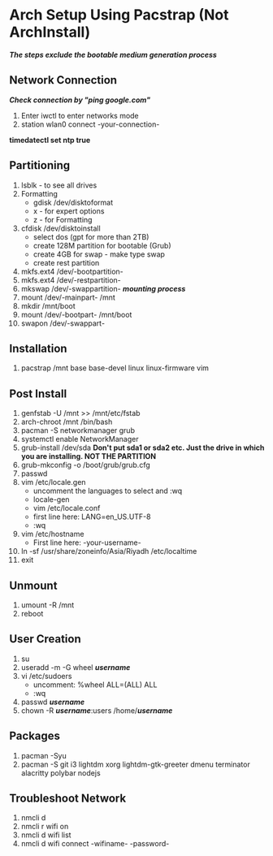 # Arch Setup Using Pacstrap (Not ArchInstall)
***The steps exclude the bootable medium generation process***

## Network Connection
***Check connection by "ping google.com"***
1. Enter iwctl to enter networks mode 
2. station wlan0 connect -your-connection-

**timedatectl set ntp true**

## Partitioning
1. lsblk - to see all drives
2. Formatting
    - gdisk /dev/disktoformat
    - x - for expert options 
    - z - for Formatting
3. cfdisk /dev/disktoinstall
    - select dos (gpt for more than 2TB)
    - create 128M partition for bootable (Grub)
    - create 4GB for swap - make type swap
    - create rest partition
4. mkfs.ext4 /dev/-bootpartition-
5. mkfs.ext4 /dev/-restpartition-
6. mkswap /dev/-swappartition-
***mounting process***
7. mount /dev/-mainpart- /mnt
8. mkdir /mnt/boot
9. mount /dev/-bootpart- /mnt/boot
10. swapon /dev/-swappart-

## Installation
1. pacstrap /mnt base base-devel linux linux-firmware vim

## Post Install
1. genfstab -U /mnt >> /mnt/etc/fstab
2. arch-chroot /mnt /bin/bash
3. pacman -S networkmanager grub
4. systemctl enable NetworkManager
5. grub-install /dev/sda **Don't put sda1 or sda2 etc. Just the drive in which you are installing. NOT THE PARTITION**
6. grub-mkconfig -o /boot/grub/grub.cfg
7. passwd
8. vim /etc/locale.gen
    - uncomment the languages to select and :wq
    - locale-gen
    - vim /etc/locale.conf 
    - first line here: LANG=en_US.UTF-8
    - :wq
9. vim /etc/hostname
    - First line here: -your-username-
10. ln -sf /usr/share/zoneinfo/Asia/Riyadh /etc/localtime
11. exit

## Unmount
1. umount -R /mnt
2. reboot

## User Creation
1. su
2. useradd -m -G wheel ***username***
3. vi /etc/sudoers
    - uncomment: %wheel   ALL=(ALL)   ALL
    - :wq
4. passwd ***username***
5. chown -R ***username***:users /home/***username***

## Packages
1. pacman -Syu
2. pacman -S git i3 lightdm xorg lightdm-gtk-greeter dmenu terminator alacritty polybar nodejs

## Troubleshoot Network
1. nmcli d
2. nmcli r wifi on
3. nmcli d wifi list
4. nmcli d wifi connect -wifiname- -password-

